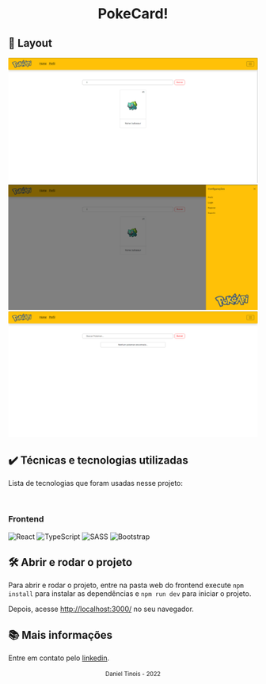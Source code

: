 <div align="center">
  <h1>PokeCard!</h1>
</div>

## 📱 Layout

<!-- "Colocar sua imagens demo aqui" -->

<div align="center">
  <img src="./src/assets/1.png" width="" heigth="">
  <img src="./src/assets/2.png" width="" heigth="">
  <img src="./src/assets/3.png" width="" heigth="">

</div>

## ✔️ Técnicas e tecnologias utilizadas

Lista de tecnologias que foram usadas nesse projeto:

<br>

### Frontend

<!-- "Colocar suas dependencias aqui"
"Site para pegar os icones das sua badge (https://shields.io/) " -->

![React](https://img.shields.io/badge/-REACT-brightgreen)
![TypeScript](https://img.shields.io/badge/-TYPESCRIPT-blue)
![SASS](https://img.shields.io/badge/-SASS-orange)
![Bootstrap](https://img.shields.io/badge/-BOOTSTRAP-red)

## 🛠️ Abrir e rodar o projeto

Para abrir e rodar o projeto, entre na pasta web do frontend execute `npm install` para instalar as dependências e `npm run dev` para iniciar o projeto.

Depois, acesse <a href="http://localhost:5173/">http://localhost:3000/</a> no seu navegador.

## 📚 Mais informações

Entre em contato pelo [linkedin](https://www.linkedin.com/in/daniel-tinois-7338a2244/).<!-- "coloque o link do seu linkedin no parenteses" -->

<div align="center">
  <small>Daniel Tinois - 2022</small>
</div>
